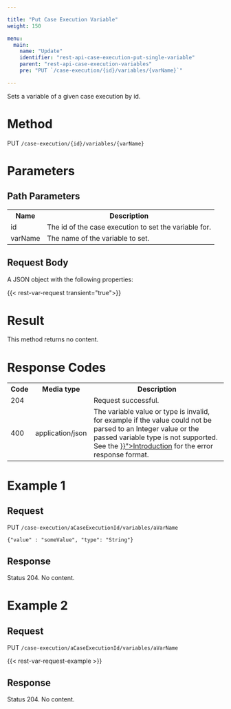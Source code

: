 ```yaml
---

title: "Put Case Execution Variable"
weight: 150

menu:
  main:
    name: "Update"
    identifier: "rest-api-case-execution-put-single-variable"
    parent: "rest-api-case-execution-variables"
    pre: "PUT `/case-execution/{id}/variables/{varName}`"

---
```



Sets a variable of a given case execution by id.


# Method

PUT `/case-execution/{id}/variables/{varName}`


# Parameters

## Path Parameters

<table class="table table-striped">
  <tr>
    <th>Name</th>
    <th>Description</th>
  </tr>
  <tr>
    <td>id</td>
    <td>The id of the case execution to set the variable for.</td>
  </tr>
  <tr>
    <td>varName</td>
    <td>The name of the variable to set.</td>
  </tr>
</table>

## Request Body

A JSON object with the following properties:

{{< rest-var-request transient="true">}}


# Result

This method returns no content.


# Response Codes

<table class="table table-striped">
  <tr>
    <th>Code</th>
    <th>Media type</th>
    <th>Description</th>
  </tr>
  <tr>
    <td>204</td>
    <td></td>
    <td>Request successful.</td>
  </tr>
  <tr>
    <td>400</td>
    <td>application/json</td>
    <td>The variable value or type is invalid, for example if the value could not be parsed to an Integer value or the passed variable type is not supported. See the <a href="{{< relref "reference/rest/overview/_index.md#error-handling" >}}">Introduction</a> for the error response format.</td>
  </tr>
</table>


# Example 1

## Request

PUT `/case-execution/aCaseExecutionId/variables/aVarName`

    {"value" : "someValue", "type": "String"}

## Response

Status 204. No content.


# Example 2

## Request

PUT `/case-execution/aCaseExecutionId/variables/aVarName`

{{< rest-var-request-example >}}

## Response

Status 204. No content.
